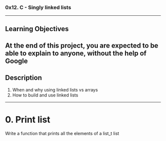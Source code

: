 ### **0x12. C - Singly linked lists**
---
## **Learning Objectives**
At the end of this project, you are expected to be able to explain to anyone, without the help of Google
---
## **Description**
1. When and why using linked lists vs arrays
2. How to build and use linked lists
---
# **0. Print list**
Write a function that prints all the elements of a list_t list
